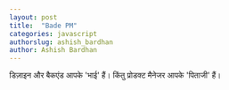 ```yaml
---
layout: post
title:  "Bade PM"
categories: javascript
authorslug: ashish_bardhan
author: Ashish Bardhan
---
```


डिज़ाइन और बैकएंड आपके 'भाई' हैं। किंतु प्रोडक्ट मैनेजर आपके 'पिताजी' हैं।
